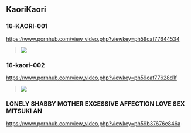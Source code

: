 ## KaoriKaori
### 16-KAORI-001
https://www.pornhub.com/view_video.php?viewkey=ph59caf77644534
>![](https://bi.phncdn.com/videos/201709/27/134483911/original/(m=ecuKGgaaaa)(mh=GLXzo_Xsz58jJb4X)12.jpg)
### 16-kaori-002
https://www.pornhub.com/view_video.php?viewkey=ph59caf77628d1f
>![](https://bi.phncdn.com/videos/201709/27/134483891/original/(m=ecuKGgaaaa)(mh=1GGD6l__8FPpWTNg)12.jpg)
### LONELY SHABBY MOTHER EXCESSIVE AFFECTION LOVE SEX MITSUKI AN
https://www.pornhub.com/view_video.php?viewkey=ph59b37676e846a
